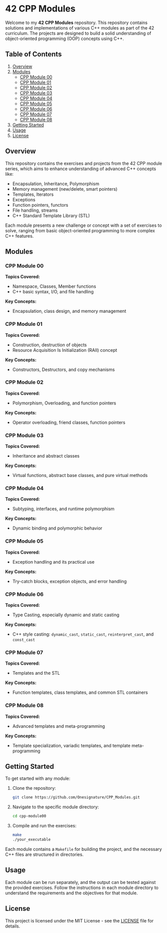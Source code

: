 # 42 CPP Modules

Welcome to my **42 CPP Modules** repository. This repository contains solutions and implementations of various C++ modules as part of the 42 curriculum. The projects are designed to build a solid understanding of object-oriented programming (OOP) concepts using C++.

## Table of Contents

1. [Overview](#overview)
2. [Modules](#modules)
   - [CPP Module 00](#cpp-module-00)
   - [CPP Module 01](#cpp-module-01)
   - [CPP Module 02](#cpp-module-02)
   - [CPP Module 03](#cpp-module-03)
   - [CPP Module 04](#cpp-module-04)
   - [CPP Module 05](#cpp-module-05)
   - [CPP Module 06](#cpp-module-06)
   - [CPP Module 07](#cpp-module-07)
   - [CPP Module 08](#cpp-module-08)
3. [Getting Started](#getting-started)
4. [Usage](#usage)
5. [License](#license)

## Overview

This repository contains the exercises and projects from the 42 CPP module series, which aims to enhance understanding of advanced C++ concepts like:
- Encapsulation, Inheritance, Polymorphism
- Memory management (new/delete, smart pointers)
- Templates, Iterators
- Exceptions
- Function pointers, functors
- File handling, streams
- C++ Standard Template Library (STL)

Each module presents a new challenge or concept with a set of exercises to solve, ranging from basic object-oriented programming to more complex C++ features.

## Modules

### CPP Module 00
**Topics Covered:**
- Namespace, Classes, Member functions
- C++ basic syntax, I/O, and file handling

**Key Concepts:**
- Encapsulation, class design, and memory management

### CPP Module 01
**Topics Covered:**
- Construction, destruction of objects
- Resource Acquisition Is Initialization (RAII) concept

**Key Concepts:**
- Constructors, Destructors, and copy mechanisms

### CPP Module 02
**Topics Covered:**
- Polymorphism, Overloading, and function pointers

**Key Concepts:**
- Operator overloading, friend classes, function pointers

### CPP Module 03
**Topics Covered:**
- Inheritance and abstract classes

**Key Concepts:**
- Virtual functions, abstract base classes, and pure virtual methods

### CPP Module 04
**Topics Covered:**
- Subtyping, interfaces, and runtime polymorphism

**Key Concepts:**
- Dynamic binding and polymorphic behavior

### CPP Module 05
**Topics Covered:**
- Exception handling and its practical use

**Key Concepts:**
- Try-catch blocks, exception objects, and error handling

### CPP Module 06
**Topics Covered:**
- Type Casting, especially dynamic and static casting

**Key Concepts:**
- C++ style casting: `dynamic_cast`, `static_cast`, `reinterpret_cast`, and `const_cast`

### CPP Module 07
**Topics Covered:**
- Templates and the STL

**Key Concepts:**
- Function templates, class templates, and common STL containers

### CPP Module 08
**Topics Covered:**
- Advanced templates and meta-programming

**Key Concepts:**
- Template specialization, variadic templates, and template meta-programming

## Getting Started

To get started with any module:
1. Clone the repository:
    ```bash
    git clone https://github.com/Onesignature/CPP_Modules.git
    ```
2. Navigate to the specific module directory:
    ```bash
    cd cpp-module00
    ```
3. Compile and run the exercises:
    ```bash
    make
    ./your_executable
    ```

Each module contains a `Makefile` for building the project, and the necessary C++ files are structured in directories.

## Usage

Each module can be run separately, and the output can be tested against the provided exercises. Follow the instructions in each module directory to understand the requirements and the objectives for that module.

## License

This project is licensed under the MIT License - see the [LICENSE](LICENSE) file for details.
